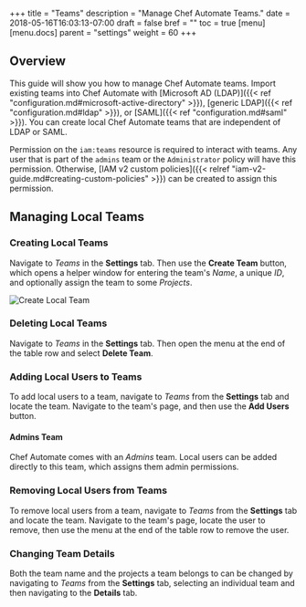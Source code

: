 +++
title = "Teams"
description = "Manage Chef Automate Teams."
date = 2018-05-16T16:03:13-07:00
draft = false
bref = ""
toc = true
[menu]
  [menu.docs]
    parent = "settings"
    weight = 60
+++

## Overview
This guide will show you how to manage Chef Automate teams. Import existing teams into Chef Automate with [Microsoft AD (LDAP)]({{< ref "configuration.md#microsoft-active-directory" >}}), [generic LDAP]({{< ref "configuration.md#ldap" >}}), or [SAML]({{< ref "configuration.md#saml" >}}). You can create local Chef Automate teams that are independent of LDAP or SAML.

Permission on the `iam:teams` resource is required to interact with teams. Any user that is part of the `admins` team or the `Administrator` policy will have this permission. Otherwise, [IAM v2 custom policies]({{< relref "iam-v2-guide.md#creating-custom-policies" >}}) can be created to assign this permission.

## Managing Local Teams

### Creating Local Teams
Navigate to _Teams_ in the **Settings** tab. Then use the **Create Team** button, which opens a helper window for entering the team's _Name_, a unique _ID_, and optionally assign the team to some _Projects_.

![Create Local Team](/images/docs/admin-tab-teams-list.png)

### Deleting Local Teams
Navigate to _Teams_ in the **Settings** tab. Then open the menu at the end of the table row and select **Delete Team**.

### Adding Local Users to Teams
To add local users to a team, navigate to _Teams_ from the **Settings** tab and locate the team. Navigate to the team's page, and then use the **Add Users** button.

#### Admins Team
Chef Automate comes with an _Admins_ team. Local users can be added directly to this team, which assigns them admin permissions.

### Removing Local Users from Teams
To remove local users from a team, navigate to _Teams_ from the **Settings** tab and locate the team. Navigate to the team's page, locate the user to remove, then use the menu at the end of the table row to remove the user.

### Changing Team Details
Both the team name and the projects a team belongs to can be changed by navigating to _Teams_ from the **Settings** tab, selecting an individual team and then navigating to the **Details** tab.
